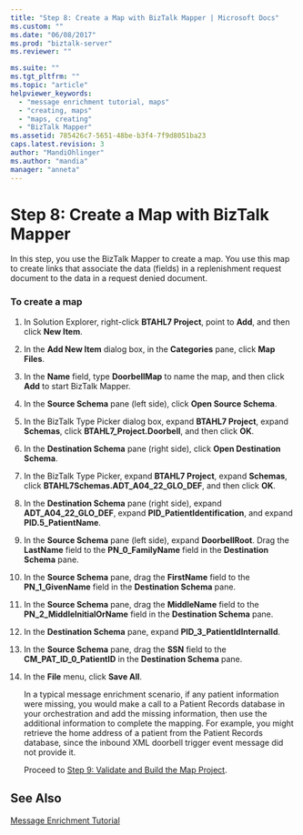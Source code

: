 ```yaml
---
title: "Step 8: Create a Map with BizTalk Mapper | Microsoft Docs"
ms.custom: ""
ms.date: "06/08/2017"
ms.prod: "biztalk-server"
ms.reviewer: ""

ms.suite: ""
ms.tgt_pltfrm: ""
ms.topic: "article"
helpviewer_keywords: 
  - "message enrichment tutorial, maps"
  - "creating, maps"
  - "maps, creating"
  - "BizTalk Mapper"
ms.assetid: 785426c7-5651-48be-b3f4-7f9d8051ba23
caps.latest.revision: 3
author: "MandiOhlinger"
ms.author: "mandia"
manager: "anneta"
---
```

# Step 8: Create a Map with BizTalk Mapper
In this step, you use the BizTalk Mapper to create a map. You use this map to create links that associate the data (fields) in a replenishment request document to the data in a request denied document.  
  
### To create a map  
  
1. In Solution Explorer, right-click **BTAHL7 Project**, point to **Add**, and then click **New Item**.  
  
2. In the **Add New Item** dialog box, in the **Categories** pane, click **Map Files**.  
  
3. In the **Name** field, type **DoorbellMap** to name the map, and then click **Add** to start BizTalk Mapper.  
  
4. In the **Source Schema** pane (left side), click **Open Source Schema**.  
  
5. In the BizTalk Type Picker dialog box, expand **BTAHL7 Project**, expand **Schemas**, click **BTAHL7_Project.Doorbell**, and then click **OK**.  
  
6. In the **Destination Schema** pane (right side), click **Open Destination Schema**.  
  
7. In the BizTalk Type Picker, expand **BTAHL7 Project**, expand **Schemas**, click **BTAHL7Schemas.ADT_A04_22_GLO_DEF**, and then click **OK**.  
  
8. In the **Destination Schema** pane (right side), expand **ADT_A04_22_GLO_DEF**, expand **PID_PatientIdentification**, and expand **PID.5_PatientName**.  
  
9. In the **Source Schema** pane (left side), expand **DoorbellRoot**. Drag the **LastName** field to the **PN_0_FamilyName** field in the **Destination Schema** pane.  
  
10. In the **Source Schema** pane, drag the **FirstName** field to the **PN_1_GivenName** field in the **Destination Schema** pane.  
  
11. In the **Source Schema** pane, drag the **MiddleName** field to the **PN_2_MiddleInitialOrName** field in the **Destination Schema** pane.  
  
12. In the **Destination Schema** pane, expand **PID_3_PatientIdInternalId**.  
  
13. In the **Source Schema** pane, drag the **SSN** field to the **CM_PAT_ID_0_PatientID** in the **Destination Schema** pane.  
  
14. In the **File** menu, click **Save All**.  
  
    In a typical message enrichment scenario, if any patient information were missing, you would make a call to a Patient Records database in your orchestration and add the missing information, then use the additional information to complete the mapping. For example, you might retrieve the home address of a patient from the Patient Records database, since the inbound XML doorbell trigger event message did not provide it.  
  
    Proceed to [Step 9: Validate and Build the Map Project](../../adapters-and-accelerators/accelerator-hl7/step-9-validate-and-build-the-map-project.md).  
  
## See Also  
 [Message Enrichment Tutorial](../../adapters-and-accelerators/accelerator-hl7/message-enrichment-tutorial.md)